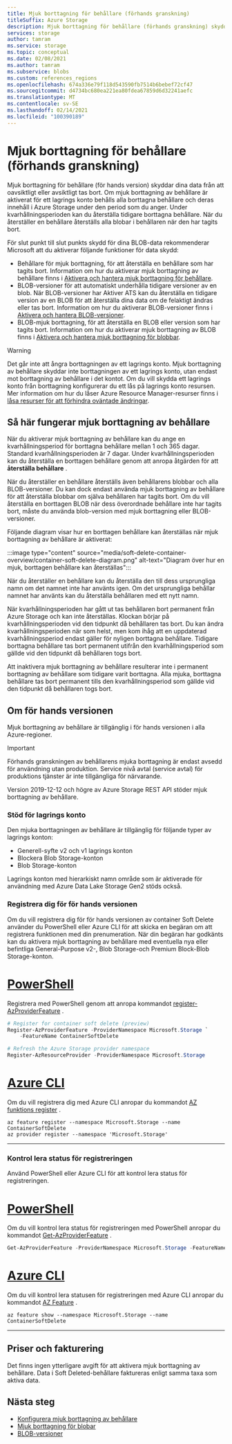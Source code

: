 ```yaml
---
title: Mjuk borttagning för behållare (förhands granskning)
titleSuffix: Azure Storage
description: Mjuk borttagning för behållare (förhands granskning) skyddar dina data så att du enkelt kan återställa dina data när de är felaktigt ändrade eller borttagna av ett program eller en annan lagrings konto användare.
services: storage
author: tamram
ms.service: storage
ms.topic: conceptual
ms.date: 02/08/2021
ms.author: tamram
ms.subservice: blobs
ms.custom: references_regions
ms.openlocfilehash: 674a336e79f118d543590fb7514b6bebef72cf47
ms.sourcegitcommit: d4734bc680ea221ea80fdea67859d6d32241aefc
ms.translationtype: MT
ms.contentlocale: sv-SE
ms.lasthandoff: 02/14/2021
ms.locfileid: "100390189"
---
```

# <a name="soft-delete-for-containers-preview"></a>Mjuk borttagning för behållare (förhands granskning)

Mjuk borttagning för behållare (för hands version) skyddar dina data från att oavsiktligt eller avsiktligt tas bort. Om mjuk borttagning av behållare är aktiverat för ett lagrings konto behålls alla borttagna behållare och deras innehåll i Azure Storage under den period som du anger. Under kvarhållningsperioden kan du återställa tidigare borttagna behållare. När du återställer en behållare återställs alla blobar i behållaren när den har tagits bort.

För slut punkt till slut punkts skydd för dina BLOB-data rekommenderar Microsoft att du aktiverar följande funktioner för data skydd:

- Behållare för mjuk borttagning, för att återställa en behållare som har tagits bort. Information om hur du aktiverar mjuk borttagning av behållare finns i [Aktivera och hantera mjuk borttagning för behållare](soft-delete-container-enable.md).
- BLOB-versioner för att automatiskt underhålla tidigare versioner av en blob. När BLOB-versioner har Aktiver ATS kan du återställa en tidigare version av en BLOB för att återställa dina data om de felaktigt ändras eller tas bort. Information om hur du aktiverar BLOB-versioner finns i [Aktivera och hantera BLOB-versioner](versioning-enable.md).
- BLOB-mjuk borttagning, för att återställa en BLOB eller version som har tagits bort. Information om hur du aktiverar mjuk borttagning av BLOB finns i [Aktivera och hantera mjuk borttagning för blobbar](soft-delete-blob-enable.md).

> [!WARNING]
> Det går inte att ångra borttagningen av ett lagrings konto. Mjuk borttagning av behållare skyddar inte borttagningen av ett lagrings konto, utan endast mot borttagning av behållare i det kontot. Om du vill skydda ett lagrings konto från borttagning konfigurerar du ett lås på lagrings konto resursen. Mer information om hur du låser Azure Resource Manager-resurser finns i [låsa resurser för att förhindra oväntade ändringar](../../azure-resource-manager/management/lock-resources.md).

## <a name="how-container-soft-delete-works"></a>Så här fungerar mjuk borttagning av behållare

När du aktiverar mjuk borttagning av behållare kan du ange en kvarhållningsperiod för borttagna behållare mellan 1 och 365 dagar. Standard kvarhållningsperioden är 7 dagar. Under kvarhållningsperioden kan du återställa en borttagen behållare genom att anropa åtgärden för att **återställa behållare** .

När du återställer en behållare återställs även behållarens blobbar och alla BLOB-versioner. Du kan dock endast använda mjuk borttagning av behållare för att återställa blobbar om själva behållaren har tagits bort. Om du vill återställa en borttagen BLOB när dess överordnade behållare inte har tagits bort, måste du använda blob-version med mjuk borttagning eller BLOB-versioner.

Följande diagram visar hur en borttagen behållare kan återställas när mjuk borttagning av behållare är aktiverat:

:::image type="content" source="media/soft-delete-container-overview/container-soft-delete-diagram.png" alt-text="Diagram över hur en mjuk, borttagen behållare kan återställas":::

När du återställer en behållare kan du återställa den till dess ursprungliga namn om det namnet inte har använts igen. Om det ursprungliga behållar namnet har använts kan du återställa behållaren med ett nytt namn.

När kvarhållningsperioden har gått ut tas behållaren bort permanent från Azure Storage och kan inte återställas. Klockan börjar på kvarhållningsperioden vid den tidpunkt då behållaren tas bort. Du kan ändra kvarhållningsperioden när som helst, men kom ihåg att en uppdaterad kvarhållningsperiod endast gäller för nyligen borttagna behållare. Tidigare borttagna behållare tas bort permanent utifrån den kvarhållningsperiod som gällde vid den tidpunkt då behållaren togs bort.

Att inaktivera mjuk borttagning av behållare resulterar inte i permanent borttagning av behållare som tidigare varit borttagna. Alla mjuka, borttagna behållare tas bort permanent tills den kvarhållningsperiod som gällde vid den tidpunkt då behållaren togs bort.

## <a name="about-the-preview"></a>Om för hands versionen

Mjuk borttagning av behållare är tillgänglig i för hands versionen i alla Azure-regioner.

> [!IMPORTANT]
> Förhands granskningen av behållarens mjuka borttagning är endast avsedd för användning utan produktion. Service nivå avtal (service avtal) för produktions tjänster är inte tillgängliga för närvarande.

Version 2019-12-12 och högre av Azure Storage REST API stöder mjuk borttagning av behållare.

### <a name="storage-account-support"></a>Stöd för lagrings konto

Den mjuka borttagningen av behållare är tillgänglig för följande typer av lagrings konton:

- Generell-syfte v2 och v1 lagrings konton
- Blockera Blob Storage-konton
- Blob Storage-konton

Lagrings konton med hierarkiskt namn område som är aktiverade för användning med Azure Data Lake Storage Gen2 stöds också.

### <a name="register-for-the-preview"></a>Registrera dig för för hands versionen

Om du vill registrera dig för för hands versionen av container Soft Delete använder du PowerShell eller Azure CLI för att skicka en begäran om att registrera funktionen med din prenumeration. När din begäran har godkänts kan du aktivera mjuk borttagning av behållare med eventuella nya eller befintliga General-Purpose v2-, Blob Storage-och Premium Block-Blob Storage-konton.

# <a name="powershell"></a>[PowerShell](#tab/powershell)

Registrera med PowerShell genom att anropa kommandot [register-AzProviderFeature](/powershell/module/az.resources/register-azproviderfeature) .

```powershell
# Register for container soft delete (preview)
Register-AzProviderFeature -ProviderNamespace Microsoft.Storage `
    -FeatureName ContainerSoftDelete

# Refresh the Azure Storage provider namespace
Register-AzResourceProvider -ProviderNamespace Microsoft.Storage
```

# <a name="azure-cli"></a>[Azure CLI](#tab/azure-cli)

Om du vill registrera dig med Azure CLI anropar du kommandot [AZ funktions register](/cli/azure/feature#az-feature-register) .

```azurecli
az feature register --namespace Microsoft.Storage --name ContainerSoftDelete
az provider register --namespace 'Microsoft.Storage'
```

---

### <a name="check-the-status-of-your-registration"></a>Kontrol lera status för registreringen

Använd PowerShell eller Azure CLI för att kontrol lera status för registreringen.

# <a name="powershell"></a>[PowerShell](#tab/powershell)

Om du vill kontrol lera status för registreringen med PowerShell anropar du kommandot [Get-AzProviderFeature](/powershell/module/az.resources/get-azproviderfeature) .

```powershell
Get-AzProviderFeature -ProviderNamespace Microsoft.Storage -FeatureName ContainerSoftDelete
```

# <a name="azure-cli"></a>[Azure CLI](#tab/azure-cli)

Om du vill kontrol lera statusen för registreringen med Azure CLI anropar du kommandot [AZ Feature](/cli/azure/feature#az-feature-show) .

```azurecli
az feature show --namespace Microsoft.Storage --name ContainerSoftDelete
```

---

## <a name="pricing-and-billing"></a>Priser och fakturering

Det finns ingen ytterligare avgift för att aktivera mjuk borttagning av behållare. Data i Soft Deleted-behållare faktureras enligt samma taxa som aktiva data.

## <a name="next-steps"></a>Nästa steg

- [Konfigurera mjuk borttagning av behållare](soft-delete-container-enable.md)
- [Mjuk borttagning för blobar](soft-delete-blob-overview.md)
- [BLOB-versioner](versioning-overview.md)
